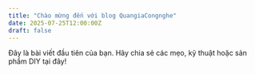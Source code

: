 ```yaml
---
title: "Chào mừng đến với blog QuangiaCongnghe"
date: 2025-07-25T12:00:00Z
draft: false
---
```


Đây là bài viết đầu tiên của bạn. Hãy chia sẻ các mẹo, kỹ thuật hoặc sản phẩm DIY tại đây!
